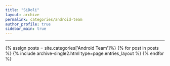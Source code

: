 ```yaml
---
title: "SiDoli"
layout: archive
permalink: categories/android-team
author_profile: true
sidebar_main: true
---
```


<!-- 공백이 포함되어 있는 카테고리 이름의 경우 site.categories['a b c'] 이런식으로! -->

***

{% assign posts = site.categories['Android Team']%}
{% for post in posts %} {% include archive-single2.html type=page.entries_layout %} {% endfor %}